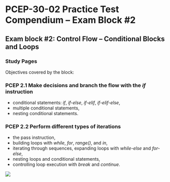 # PCEP-30-02 Practice Test Compendium – Exam Block #2

## Exam block #2: Control Flow – Conditional Blocks and Loops

### **Study Pages**

Objectives covered by the block:

### **PCEP 2.1 Make decisions and branch the flow with the **_**if**_** instruction**

* conditional statements: _if_, _if-else_, _if-elif_, _if-elif-else_,
* multiple conditional statements,
* nesting conditional statements.

### **PCEP 2.2 Perform different types of iterations**

* the pass instruction,
* building loops with _while_, _for_, _range()_, and _in_,
* iterating through sequences, expanding loops with _while-else_ and _for-else_,
* nesting loops and conditional statements,
* controlling loop execution with _break_ and _continue_.

![](<../../../../.gitbook/assets/Exam block #2 Control Flow – Conditional Blocks and Loops.png>)
